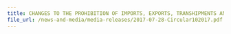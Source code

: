 ```yaml
---
title: CHANGES TO THE PROHIBITION OF IMPORTS, EXPORTS, TRANSHIPMENTS AND GOODS IN TRANSIT FROM OR TO THE DEMOCRATIC PEOPLE’S REPUBLIC OF KOREA
file_url: /news-and-media/media-releases/2017-07-28-Circular102017.pdf
---
```

